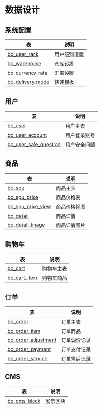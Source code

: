 # 数据设计

## 系统配置

| 表 | 说明
|----|----
| [bc_user_rank](bc_user_rank.md) | 用户级别设置
| [bc_warehouse](bc_warehouse.md) | 仓库设置
| [bc_currency_rate](bc_currency_rate.md) | 汇率设置
| [bc_delivery_mode](bc_delivery_mode.md) | 快递模板

## 用户

| 表 | 说明
|----|----
| [bc_user](bc_user.md) | 用户主表
| [bc_user_account](bc_user_account.md) | 用户登录账号
| [bc_user_safe_question](bc_user_safe_question.md) | 用户安全问题

## 商品

| 表 | 说明
|----|----
| [bc_spu](bc_user.md) | 商品主表
| [bc_spu_price](bc_spu_price.md) | 商品价格表
| [bc_spu_price_view](bc_spu_price_view.md) | 商品价格视图
| [bc_detail](bc_detail.md) | 商品详情
| [bc_detail_image](bc_detail_image.md) | 商品详情图片


## 购物车

| 表 | 说明
|----|----
| [bc_cart](bc_cart.md) | 购物车主表
| [bc_cart_item](bc_cart_item.md) | 购物车商品

## 订单

| 表 | 说明
|----|----
| [bc_order](bc_cart.md) | 订单主表
| [bc_order_item](bc_cart_item.md) | 订单商品
| [bc_order_adjustment](bc_order_adjustment.md) | 订单调价记录
| [bc_order_payment](bc_order_payment.md) | 订单支付记录
| [bc_order_service](bc_order_service.md) | 订单售后记录

## CMS

| 表 | 说明
|----|----
| [bc_cms_block](bc_cms_block.md) | 展示区块